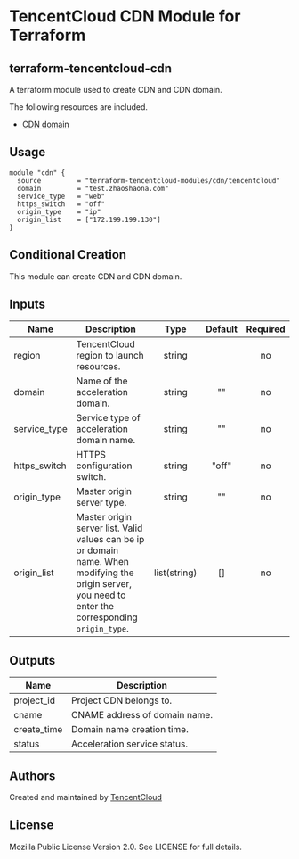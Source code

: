 
# TencentCloud CDN  Module for Terraform

## terraform-tencentcloud-cdn

A terraform module used to create CDN and CDN domain.

The following resources are included.

* [CDN domain](https://www.terraform.io/docs/providers/tencentcloud/r/cdn_domain.html)

## Usage
```hcl
module "cdn" {
  source         = "terraform-tencentcloud-modules/cdn/tencentcloud"
  domain         = "test.zhaoshaona.com"
  service_type   = "web"
  https_switch   = "off"
  origin_type    = "ip"
  origin_list    = ["172.199.199.130"]
}
```

## Conditional Creation

This module can create CDN and CDN domain.

## Inputs

| Name | Description | Type | Default | Required |
|------|-------------|:----:|:-----:|:-----:|
| region | TencentCloud region to launch resources. | string |  | no 
| domain | Name of the acceleration domain. | string | "" | no 
| service_type | Service type of acceleration domain name. | string | ""  | no 
| https_switch | HTTPS configuration switch. | string| "off" | no |
| origin_type | Master origin server type.  | string| "" | no|
| origin_list | Master origin server list. Valid values can be ip or domain name. When modifying the origin server, you need to enter the corresponding `origin_type`.  | list(string)| [] | no |

## Outputs

| Name | Description |
|------|-------------|
| project_id | Project CDN belongs to. |
| cname | CNAME address of domain name. |
| create_time | Domain name creation time. |
| status | Acceleration service status. |


## Authors

Created and maintained by [TencentCloud](https://github.com/terraform-providers/terraform-provider-tencentcloud)

## License

Mozilla Public License Version 2.0.
See LICENSE for full details.
